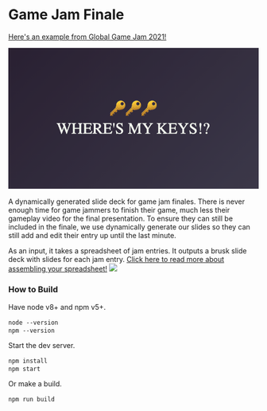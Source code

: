 # Game Jam Finale #

[Here's an example from Global Game Jam 2021!](https://ehgoodenough.github.io/gamejamfinale/1s0Uu0F25bJKfvDyh175VsRdVZ9csWJDlBvCExxMBC-w)

![Slide from the Presentation](screenshot.png)

A dynamically generated slide deck for game jam finales. There is never enough time for game jammers to finish their game, much less their gameplay video for the final presentation. To ensure they can still be included in the finale, we use dynamically generate our slides so they can still add and edit their entry up until the last minute.

As an input, it takes a spreadsheet of jam entries. It outputs a brusk slide deck with slides for each jam entry. [Click here to read more about assembling your spreadsheet!](https://github.com/ehgoodenough/gamejamfinale/wiki/How-to-Use)
![](https://user-images.githubusercontent.com/1202938/106522106-0b276280-6494-11eb-8c09-e6358cd59ca7.png)

### How to Build ###

Have node v8+ and npm v5+.

```
node --version
npm --version
```

Start the dev server.

```
npm install
npm start
```

Or make a build.

```
npm run build
```

